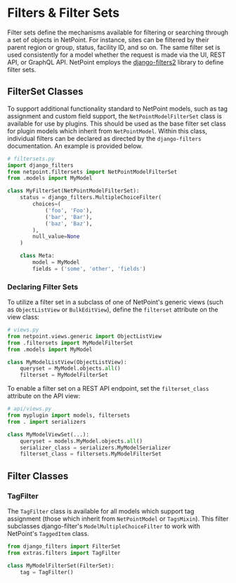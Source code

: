 # Filters & Filter Sets

Filter sets define the mechanisms available for filtering or searching through a set of objects in NetPoint. For instance, sites can be filtered by their parent region or group, status, facility ID, and so on. The same filter set is used consistently for a model whether the request is made via the UI, REST API, or GraphQL API. NetPoint employs the [django-filters2](https://django-tables2.readthedocs.io/en/latest/) library to define filter sets.

## FilterSet Classes

To support additional functionality standard to NetPoint models, such as tag assignment and custom field support, the `NetPointModelFilterSet` class is available for use by plugins. This should be used as the base filter set class for plugin models which inherit from `NetPointModel`. Within this class, individual filters can be declared as directed by the `django-filters` documentation. An example is provided below.

```python
# filtersets.py
import django_filters
from netpoint.filtersets import NetPointModelFilterSet
from .models import MyModel

class MyFilterSet(NetPointModelFilterSet):
    status = django_filters.MultipleChoiceFilter(
        choices=(
            ('foo', 'Foo'),
            ('bar', 'Bar'),
            ('baz', 'Baz'),
        ),
        null_value=None
    )

    class Meta:
        model = MyModel
        fields = ('some', 'other', 'fields')
```

### Declaring Filter Sets

To utilize a filter set in a subclass of one of NetPoint's generic views (such as `ObjectListView` or `BulkEditView`), define the `filterset` attribute on the view class:

```python
# views.py
from netpoint.views.generic import ObjectListView
from .filtersets import MyModelFilterSet
from .models import MyModel

class MyModelListView(ObjectListView):
    queryset = MyModel.objects.all()
    filterset = MyModelFilterSet
```

To enable a filter set on a  REST API endpoint, set the `filterset_class` attribute on the API view:

```python
# api/views.py
from myplugin import models, filtersets
from . import serializers

class MyModelViewSet(...):
    queryset = models.MyModel.objects.all()
    serializer_class = serializers.MyModelSerializer
    filterset_class = filtersets.MyModelFilterSet
```

## Filter Classes

### TagFilter

The `TagFilter` class is available for all models which support tag assignment (those which inherit from `NetPointModel` or `TagsMixin`). This filter subclasses django-filter's `ModelMultipleChoiceFilter` to work with NetPoint's `TaggedItem` class.

```python
from django_filters import FilterSet
from extras.filters import TagFilter

class MyModelFilterSet(FilterSet):
    tag = TagFilter()
```
